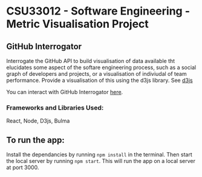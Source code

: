 # CSU33012 - Software Engineering - Metric Visualisation Project
## GitHub Interrogator

Interrogate the GitHub API to build visualisation of data available tht elucidates some aspect of the softare engineering process, such as a social graph of developers and projects, or a visualisation of indiviudal of team performance. Provide a visualisation of this using the d3js library. See [d3js](https://d3js.org)

You can interact with GitHub Interrogator [here](https://github-interrogator.herokuapp.com/).

### Frameworks and Libraries Used:
React, Node, D3js, Bulma

## To run the app:
Install the dependancies by running `npm install` in the terminal. Then start the local server by running 
`npm start`. This will run the app on a local server at port 3000.
